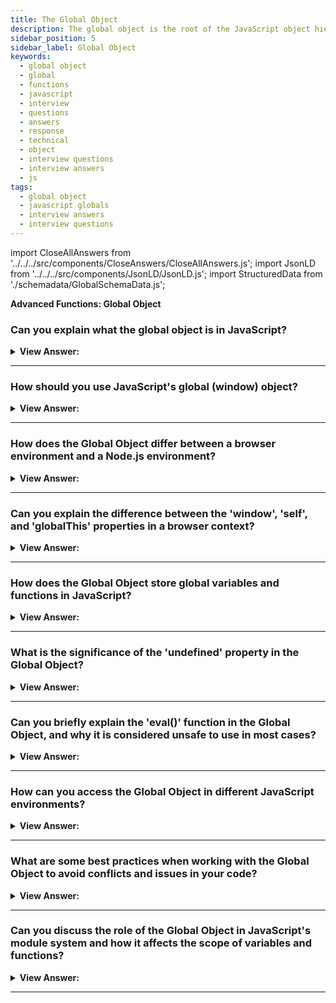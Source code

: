 ```yaml
---
title: The Global Object
description: The global object is the root of the JavaScript object hierarchy.
sidebar_position: 5
sidebar_label: Global Object
keywords:
  - global object
  - global
  - functions
  - javascript
  - interview
  - questions
  - answers
  - response
  - technical
  - object
  - interview questions
  - interview answers
  - js
tags:
  - global object
  - javascript globals
  - interview answers
  - interview questions
---
```


import CloseAllAnswers from '../../../src/components/CloseAnswers/CloseAllAnswers.js';
import JsonLD from '../../../src/components/JsonLD/JsonLD.js';
import StructuredData from './schemadata/GlobalSchemaData.js';

<JsonLD data={StructuredData} />

<head>
  <title>The Global Object | JavaScript Frontend Phone Interview - QA</title>
</head>

**Advanced Functions: Global Object**

<CloseAllAnswers />

### Can you explain what the global object is in JavaScript?

<details>
  <summary><strong>View Answer:</strong></summary>
  <div>
  <div><strong>Interview Response:</strong> The global object in JavaScript is a top-level container for global variables, functions, and objects. It's automatically created and accessible throughout the entire code, with 'window' in browsers and 'global' in Node.js.
</div><br />
  <div><strong className="codeExample">Code Example:</strong><br /><br />

  <div></div>

```js
alert('Hello');
// is the same as
window.alert('Hello');

var foo = 'foobar';
foo === window.foo; // Returns: true

function greeting() {
  console.log('Hi!');
}

window.greeting(); // It is the same as the normal invoking: greeting();

// The global function greeting was stored in the window object, like this:
greeting: function greeting() {
  console.log('Hi!');
}
```

:::note

(In Node.js, this is not the case.) The global object's interface depends on the execution context in which the script is running.

:::

  </div>
  </div>
</details>

---

### How should you use JavaScript's global (window) object?

<details>
  <summary><strong>View Answer:</strong></summary>
  <div>
   <div><strong>Interview Response:</strong> You should use JavaScript's global (window) object sparingly by avoiding the creation of global variables and functions, which can cause naming conflicts and make code harder to maintain. Instead, utilize local scope, closures, and JavaScript modules to organize and separate code.
  </div><br />
   <div><strong>Technical Response:</strong> It is typically discouraged to use global variables, which gets kept to a minimum. The code design in which a function receives "input" variables and generates a specific "result" is more straightforward, less prone to mistakes, and simpler to verify than the code design in which external or global variables get used. The global object gets used to test for support of contemporary language features. This approach is typical in Polyfills to guarantee that user interaction results in an equitable response.
  </div><br />
  <div><strong className="codeExample">Code Example:</strong><br /><br />

  <div></div>

```js
if (!window.Promise) {
  alert("Your browser is really old!");
}

if (!window.Promise) {
  window.Promise = ... // custom implementation of the modern language feature
}
```

  </div>
  </div>
</details>

---

### How does the Global Object differ between a browser environment and a Node.js environment?

<details>
  <summary><strong>View Answer:</strong></summary>
  <div>
  <div><strong>Interview Response:</strong> In a browser, the Global Object is window, whereas in Node.js, it's global. The properties and methods differ accordingly; e.g., window.alert() in browsers, global.require() in Node.js.<br /><br />
  </div>
  </div>
</details>

---

### Can you explain the difference between the 'window', 'self', and 'globalThis' properties in a browser context?

<details>
  <summary><strong>View Answer:</strong></summary>
  <div>
  <div><strong>Interview Response:</strong> In a browser context, 'window' represents the global object for web pages, 'self' refers to the current context (Window or Worker), and 'globalThis' unifies global objects across different environments, ensuring compatibility.<br /><br />
  </div>
  </div>
</details>

---

### How does the Global Object store global variables and functions in JavaScript?

<details>
  <summary><strong>View Answer:</strong></summary>
  <div>
  <div><strong>Interview Response:</strong> The Global Object stores global variables and functions as its properties, making them accessible throughout the entire JavaScript program, regardless of the current scope or context.<br /><br />
  </div>
  </div>
</details>

---

### What is the significance of the 'undefined' property in the Global Object?

<details>
  <summary><strong>View Answer:</strong></summary>
  <div>
  <div><strong>Interview Response:</strong> The 'undefined' property in the Global Object represents the primitive value 'undefined', used to indicate uninitialized variables, missing parameters, or non-existent properties, helping to distinguish them from actual values.<br /><br />
  </div>
  </div>
</details>

---

### Can you briefly explain the 'eval()' function in the Global Object, and why it is considered unsafe to use in most cases?

<details>
  <summary><strong>View Answer:</strong></summary>
  <div>
  <div><strong>Interview Response:</strong> The 'eval()' function in the Global Object executes a string of code as JavaScript. It is considered unsafe as it can execute arbitrary code and cause security vulnerabilities, such as cross-site scripting (XSS) attacks.<br /><br />
  </div>
  </div>
</details>

---

### How can you access the Global Object in different JavaScript environments?

<details>
  <summary><strong>View Answer:</strong></summary>
  <div>
  <div><strong>Interview Response:</strong> In a browser environment, the Global Object is accessed using 'window' or 'self', while in Node.js it is accessed using 'global'. The 'globalThis' property can be used in both.<br /><br />
  </div>
  </div>
</details>

---

### What are some best practices when working with the Global Object to avoid conflicts and issues in your code?

<details>
  <summary><strong>View Answer:</strong></summary>
  <div>
  <div><strong>Interview Response:</strong> Best practices to avoid issues with the Global Object include avoiding the creation of global variables and functions, using local scope and closures, leveraging JavaScript modules, and accessing built-in methods when necessary. Also, consider using a linter or strict mode.<br /><br />
  </div>
  </div>
</details>

---

### Can you discuss the role of the Global Object in JavaScript's module system and how it affects the scope of variables and functions?

<details>
  <summary><strong>View Answer:</strong></summary>
  <div>
  <div><strong>Interview Response:</strong> In JavaScript's module system, each module has its own scope, and variables and functions are not automatically added to the Global Object. This improves code organization and reduces naming conflicts. Modules can expose their functionality using exports.<br /><br />
  </div>
  </div>
</details>

---

